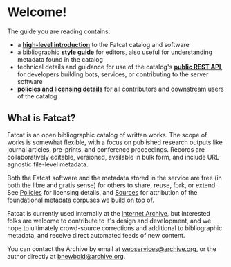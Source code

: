 # Welcome!

The guide you are reading contains:

- a **[high-level introduction](./overview.md)** to the Fatcat catalog and
  software
- a bibliographic **[style guide](./style_guide.md)** for editors, also useful
  for understanding metadata found in the catalog
- technical details and guidance for use of the catalog's
  **[public REST API](./http_api.md)**, for developers building bots, services,
  or contributing to the server software
- **[policies and licensing details](./policies.md)** for all contributors and
  downstream users of the catalog

## What is Fatcat?

Fatcat is an open bibliographic catalog of written works.  The scope of works
is somewhat flexible, with a focus on published research outputs like journal
articles, pre-prints, and conference proceedings. Records are collaboratively
editable, versioned, available in bulk form, and include URL-agnostic
file-level metadata.

Both the Fatcat software and the metadata stored in the service are free (in
both the libre and gratis sense) for others to share, reuse, fork, or extend.
See [Policies](./policies.md) for licensing details, and
[Sources](./sources.md) for attribution of the foundational metadata corpuses
we build on top of.

Fatcat is currently used internally at the [Internet Archive][], but interested
folks are welcome to contribute to it's design and development, and we hope to
ultimately crowd-source corrections and additional to bibliographic metadata,
and receive direct automated feeds of new content.

You can contact the Archive by email at <webservices@archive.org>, or the author
directly at <bnewbold@archive.org>.

[Internet Archive]: https://archive.org
